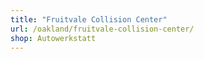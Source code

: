 ```yaml
---
title: "Fruitvale Collision Center"
url: /oakland/fruitvale-collision-center/
shop: Autowerkstatt
---
```

